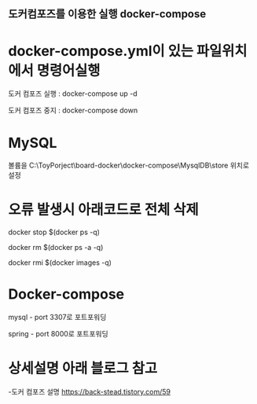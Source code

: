 ## 도커컴포즈를 이용한 실행 docker-compose


# docker-compose.yml이 있는 파일위치에서 명령어실행
 도커 컴포즈 실행 : docker-compose up -d

 도커 컴포즈 중지 : docker-compose down

# MySQL
볼륨을 C:\ToyPorject\board-docker\docker-compose\MysqlDB\store 위치로 설정


# 오류 발생시 아래코드로 전체 삭제
docker stop $(docker ps -q) 

docker rm $(docker ps -a -q)

docker rmi $(docker images -q)

# Docker-compose 
mysql - port 3307로 포트포워딩

spring - port 8000로 포트포워딩

# 상세설명 아래 블로그 참고
-도커 컴포즈 설명
https://back-stead.tistory.com/59